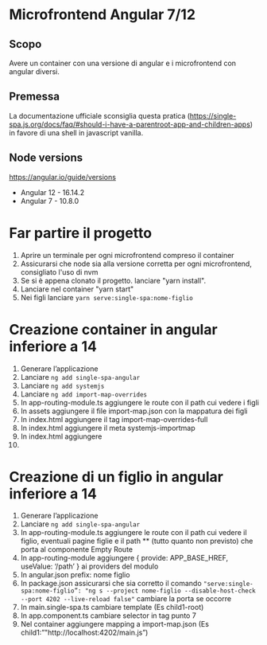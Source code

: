 # Microfrontend Angular 7/12

## Scopo
Avere un container con una versione di angular e i microfrontend con angular diversi.

## Premessa
La documentazione ufficiale sconsiglia questa pratica (https://single-spa.js.org/docs/faq/#should-i-have-a-parentroot-app-and-children-apps) in favore di una shell in javascript vanilla.

## Node versions
https://angular.io/guide/versions
- Angular 12 - 16.14.2
- Angular 7 - 10.8.0

# Far partire il progetto

1. Aprire un terminale per ogni microfrontend compreso il container
2. Assicurarsi che node sia alla versione corretta per ogni microfrontend, consigliato l'uso di nvm
3. Se si è appena clonato il progetto. lanciare "yarn install".
4. Lanciare nel container "yarn start"
5. Nei figli lanciare `yarn serve:single-spa:nome-figlio`

# Creazione container in angular inferiore a 14
1. Generare l’applicazione
2. Lanciare `ng add single-spa-angular`
3. Lanciare `ng add systemjs`
4. Lanciare `ng add import-map-overrides`
5. In app-routing-module.ts aggiungere le route con il path cui vedere i figli
6. In assets aggiungere il file import-map.json con la mappatura dei figli
7. In index.html aggiungere il tag import-map-overrides-full
8. In index.html aggiungere il meta systemjs-importmap
9. In index.html aggiungere <script type="systemjs-importmap" src="/assets/import-map.json"></script>
10. 

# Creazione di un figlio in angular inferiore a 14
1. Generare l’applicazione
2. Lanciare `ng add single-spa-angular`
3. In app-routing-module.ts aggiungere le route con il path cui vedere il figlio, eventuali pagine figlie e il path ** (tutto quanto non previsto) che porta al componente Empty Route
4. In app-routing-module aggiungere { provide: APP_BASE_HREF, useValue: ‘/path’ } ai providers del modulo
5. In angular.json prefix: nome figlio
6. In package.json assicurarsi che sia corretto il comando `"serve:single-spa:nome-figlio”: "ng s --project nome-figlio --disable-host-check --port 4202 --live-reload false"` cambiare la porta se occorre
7. In main.single-spa.ts cambiare template (Es child1-root)
8. In app.component.ts cambiare selector in tag punto 7
9. Nel container aggiungere mapping a import-map.json (Es child1:”"http://localhost:4202/main.js”)
